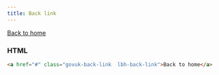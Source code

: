 ```yaml
---
title: Back link
---
```


<a href="#" class="govuk-back-link  lbh-back-link">Back to home</a>

### HTML

```html
<a href="#" class="govuk-back-link  lbh-back-link">Back to home</a>
```
